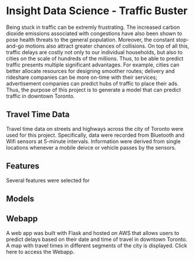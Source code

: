 # Insight Data Science - Traffic Buster
Being stuck in traffic can be extremly frustrating. The increased carbon dioxide emissions associated with congestions have also been shown to pose health threats to the general population. Moreover, the constant stop-and-go motions also attract greater chances of collisions. On top of all this, traffic delays are costly not only to our individual households, but also to cities on the scale of hundreds of the millions. Thus, to be able to predict traffic presents multiple significant advantages. For example, cities can better allocate resources for designing smoother routes; delivery and rideshare companies can be more on-time with their services; advertisement companies can predict hubs of traffic to place their ads. Thus, the purpose of this project is to generate a model that can predict traffic in downtown Toronto.


## Travel Time Data 
Travel time data on streets and highways across the city of Toronto were used for this project. Specifically, data were recorded from Bluetooth and Wifi sensors at 5-minute intervals. Information were derived from single locations whenever a mobile deivce or vehicle passes by the sensors.

## Features
Several features were selected for 

## Models

## Webapp
A web app was built with Flask and hosted on AWS that allows users to predict delays based on their date and time of travel in downtown Toronto. A map with travel times in different segments of the city is displayed. Click here to access the Webapp.



